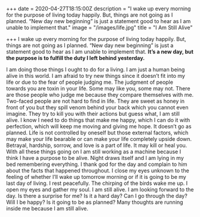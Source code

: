 +++
date = 2020-04-27T18:15:00Z
description = "I wake up every morning for the purpose of living today happily. But, things are not going as I planned. “New day new beginning” is just a statement good to hear as I am unable to implement that."
image = "/images/life.jpg"
title = "I Am Still Alive"

+++
I wake up every morning for the purpose of living today happily. But, things are not going as I planned. “New day new beginning” is just a statement good to hear as I am unable to implement that. **It’s a new day, but the purpose is to fulfill the duty I left behind yesterday.**

I am doing those things I ought to do for a living. I am just a human being alive in this world. I am afraid to try new things since it doesn’t fit into my life or due to the fear of people judging me. The judgment of people towards you are toxin in your life. Some may like you, some may not. There are those people who judge me because they compare themselves with me. Two-faced people are not hard to find in life. They are sweet as honey in front of you but they spill venom behind your back which you cannot even imagine. They try to kill you with their actions but guess what, I am still alive. I know I need to do things that make me happy, which I can do it with perfection, which will keep me moving and giving me hope. It doesn’t go as planned. Life is not controlled by oneself but those external factors, which may make your life bearable or can make your life completely upside down. Betrayal, hardship, sorrow, and love is a part of life. It may kill or heal you. With all these things going on I am still working as a machine because I think I have a purpose to be alive. Night draws itself and I am lying in my bed remembering everything. I thank god for the day and complain to him about the facts that happened throughout. I close my eyes unknown to the feeling of whether I’ll wake up tomorrow morning or if it is going to be my last day of living. I rest peacefully. The chirping of the birds wake me up. I open my eyes and gather my soul. I am still alive. I am looking forward to the day. Is there a surprise for me? Is it a hard day? Can I go through the day? Will I be happy? Is it going to be as planned? Many thoughts are running inside me because I am still alive.